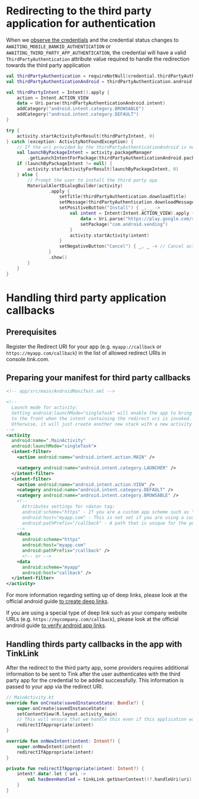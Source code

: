# Redirecting to the third party application for authentication

When we [observe the credentials](/USAGE.md) and the credential status changes to `AWAITING_MOBILE_BANKID_AUTHENTICATION` or `AWAITING_THIRD_PARTY_APP_AUTHENTICATION`,
the credential will have a valid `ThirdPartyAuthentication` attribute value required to handle the redirection towards the third party application
```kotlin
val thirdPartyAuthentication = requireNotNull(credential.thirdPartyAuthentication)
val thirdPartyAuthenticationAndroid = thirdPartyAuthentication.android

val thirdPartyIntent = Intent().apply {
    action = Intent.ACTION_VIEW
    data = Uri.parse(thirdPartyAuthenticationAndroid.intent)
    addCategory("android.intent.category.BROWSABLE")
    addCategory("android.intent.category.DEFAULT")
}

try {
    activity.startActivityForResult(thirdPartyIntent, 0)
} catch (exception: ActivityNotFoundException) {
    // If the uri provided by the thirdPartyAuthenticationAndroid is not recognized, try to launch app by package intent
    val launchByPackageIntent = activity.packageManager
        .getLaunchIntentForPackage(thirdPartyAuthenticationAndroid.packageName)
    if (launchByPackageIntent != null) {
        activity.startActivityForResult(launchByPackageIntent, 0)
    } else {
        // Prompt the user to install the third party app
        MaterialAlertDialogBuilder(activity)
                .apply {
                    setTitle(thirdPartyAuthentication.downloadTitle)
                    setMessage(thirdPartyAuthentication.downloadMessage)
                    setPositiveButton("Install") { _, _ ->
                        val intent = Intent(Intent.ACTION_VIEW).apply {
                            data = Uri.parse("https://play.google.com/store/apps/details?id=${thirdPartyAuthenticationAndroid.packageName}")
                            setPackage("com.android.vending")
                        }
                        activity.startActivity(intent)
                    }
                    setNegativeButton("Cancel") { _, _ -> // Cancel action  }
                }
                .show()
        }
    }
}
```

# Handling third party application callbacks

## Prerequisites
Register the Redirect URI for your app (e.g. `myapp://callback` or `https://myapp.com/callback`) in the list of allowed redirect URIs in console.tink.com.

## Preparing your manifest for third party callbacks
```xml
<!-- app/src/main/AndroidManifest.xml -->

<!-- 
  Launch mode for activity:
  Setting android:launchMode="singleTask" will enable the app to bring its current task, if running,
  to the front when the intent containing the redirect uri is invoked.
  Otherwise, it will just create another new stack with a new activity instance.
-->
<activity
  android:name=".MainActivity"
  android:launchMode="singleTask">
  <intent-filter>
    <action android:name="android.intent.action.MAIN" />

    <category android:name="android.intent.category.LAUNCHER" />
  </intent-filter>
  <intent-filter>
    <action android:name="android.intent.action.VIEW" />
    <category android:name="android.intent.category.DEFAULT" />
    <category android:name="android.intent.category.BROWSABLE" />
    <!--
      Attributes settings for <data> tag:
      android:scheme="https" - If you are a custom app scheme such as "myapp://callback", this should be set to "myapp"
      android:host="myapp.com" - This is not set if you are using a custom app scheme
      android:pathPrefix="/callback" - A path that is unique for the purpose of handling third party authentication callbacks
    -->
    <data
      android:scheme="https"
      android:host="myapp.com"
      android:pathPrefix="/callback" />
      <!-- or -->
    <data
      android:scheme="myapp"
      android:host="callback" />
  </intent-filter>
</activity>
```
For more information regarding setting up of deep links, please look at the official android guide [to create deep links](https://developer.android.com/training/app-links/deep-linking.html).

If you are using a special type of deep link such as your company website URLs (e.g. `https://mycompany.com/callback`), please look at the official android guide [to verify android app links](https://developer.android.com/training/app-links/verify-site-associations.html).

## Handling thirds party callbacks in the app with TinkLink

After the redirect to the third party app, some providers requires additional information to be sent to Tink after the user authenticates with the third party app for the credential to be added successfully. This information is passed to your app via the redirect URI.
```kotlin
// MainActivity.kt
override fun onCreate(savedInstanceState: Bundle?) {
    super.onCreate(savedInstanceState)
    setContentView(R.layout.activity_main)
    // This will ensure that we handle this even if this application was closed when the user is doing the authentication in the third party app.
    redirectIfAppropriate(intent)
}

override fun onNewIntent(intent: Intent?) {
    super.onNewIntent(intent)
    redirectIfAppropriate(intent)
}

private fun redirectIfAppropriate(intent: Intent?) {
    intent?.data?.let { uri ->
        val hasBeenHandled = tinkLink.getUserContext()?.handleUri(uri) // This function returns `true` if the uri has been handled successfully, `false` otherwise
    }
}
```


